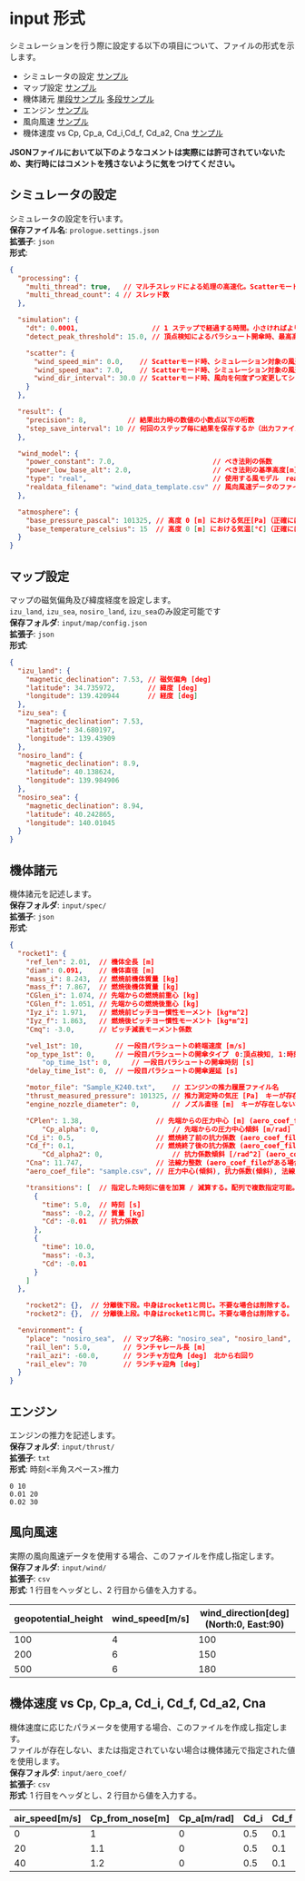 # input 形式

シミュレーションを行う際に設定する以下の項目について、ファイルの形式を示します。

- シミュレータの設定 [サンプル](https://github.com/FROM-THE-EARTH/Prologue/blob/main/application/prologue.settings.json)
- マップ設定 [サンプル](https://github.com/FROM-THE-EARTH/Prologue/blob/main/application/input/map/config.json)
- 機体諸元 [単段サンプル](https://github.com/FROM-THE-EARTH/Prologue/blob/main/application/input/json/spec_single.json) [多段サンプル](https://github.com/FROM-THE-EARTH/Prologue/blob/main/application/input/json/spec_multi.json)
- エンジン [サンプル](https://github.com/FROM-THE-EARTH/Prologue/blob/main/application/input/thrust/Sample_G40-4W.txt)
- 風向風速 [サンプル](https://github.com/FROM-THE-EARTH/Prologue/blob/main/application/input/wind/sample.csv)
- 機体速度 vs Cp, Cp_a, Cd_i,Cd_f, Cd_a2, Cna [サンプル](https://github.com/FROM-THE-EARTH/Prologue/blob/main/application/input/aero_coef/sample.csv)

**JSONファイルにおいて以下のようなコメントは実際には許可されていないため、実行時にはコメントを残さないように気をつけてください。**

## シミュレータの設定

シミュレータの設定を行います。<br>
**保存ファイル名**: `prologue.settings.json`<br>
**拡張子**: `json`<br>
**形式**:

```json
{
  "processing": {
    "multi_thread": true,	// マルチスレッドによる処理の高速化。Scatterモードでのみ有効。
    "multi_thread_count": 4	// スレッド数
  },

  "simulation": {
    "dt": 0.0001,                  // 1 ステップで経過する時間。小さければより精度が上がるが計算に時間がかかる。[s]
    "detect_peak_threshold": 15.0, // 頂点検知によるパラシュート開傘時、最高高度から何メートル落下したら開傘するか[m]

    "scatter": {
      "wind_speed_min": 0.0,    // Scatterモード時、シミュレーション対象の風速の最小値[m/s]
      "wind_speed_max": 7.0,    // Scatterモード時、シミュレーション対象の風速の最大値[m/s]
      "wind_dir_interval": 30.0 // Scatterモード時、風向を何度ずつ変更してシミュレーションするか[deg]
    }
  },

  "result": {
    "precision": 8,          // 結果出力時の数値の小数点以下の桁数
    "step_save_interval": 10 // 何回のステップ毎に結果を保存するか（出力ファイルが巨大になるのを防ぐため）
  },

  "wind_model": {
    "power_constant": 7.0,                        // べき法則の係数
    "power_low_base_alt": 2.0,                    // べき法則の基準高度[m]
    "type": "real",                               // 使用する風モデル　real, original, only_powerlow, no_wind
    "realdata_filename": "wind_data_template.csv" // 風向風速データのファイル名。typeがrealの場合のみ有効。
  },

  "atmosphere": {
    "base_pressure_pascal": 101325, // 高度 0 [m] における気圧[Pa]（正確にはジオポテンシャル高度 0 [m]）
    "base_temperature_celsius": 15  // 高度 0 [m] における気温[°C]（正確にはジオポテンシャル高度 0 [m]）
  }
}
```

## マップ設定

マップの磁気偏角及び緯度経度を設定します。<br>
`izu_land`, `izu_sea`, `nosiro_land`, `izu_sea`のみ設定可能です<br>
**保存フォルダ**: `input/map/config.json`<br>
**拡張子**: `json`<br>
**形式**:

```json
{
  "izu_land": {
    "magnetic_declination": 7.53, // 磁気偏角 [deg]
    "latitude": 34.735972,        // 緯度 [deg]
    "longitude": 139.420944       // 経度 [deg]
  },
  "izu_sea": {
    "magnetic_declination": 7.53,
    "latitude": 34.680197,
    "longitude": 139.43909
  },
  "nosiro_land": {
    "magnetic_declination": 8.9,
    "latitude": 40.138624,
    "longitude": 139.984906
  },
  "nosiro_sea": {
    "magnetic_declination": 8.94,
    "latitude": 40.242865,
    "longitude": 140.01045
  }
}

```

## 機体諸元

機体諸元を記述します。<br>
**保存フォルダ**: `input/spec/`<br>
**拡張子**: `json`<br>
**形式**:

```json
{
  "rocket1": {
    "ref_len": 2.01,  // 機体全長 [m]
    "diam": 0.091,    // 機体直径 [m]
    "mass_i": 8.243,  // 燃焼前機体質量 [kg]
    "mass_f": 7.867,  // 燃焼後機体質量 [kg]
    "CGlen_i": 1.074, // 先端からの燃焼前重心 [kg]
    "CGlen_f": 1.051, // 先端からの燃焼後重心 [kg]
    "Iyz_i": 1.971,   // 燃焼前ピッチヨー慣性モーメント [kg*m^2]
    "Iyz_f": 1.863,   // 燃焼後ピッチヨー慣性モーメント [kg*m^2]
    "Cmq": -3.0,      // ピッチ減衰モーメント係数

    "vel_1st": 10,        // 一段目パラシュートの終端速度 [m/s]
    "op_type_1st": 0,     // 一段目パラシュートの開傘タイプ　0:頂点検知, 1:時刻 2:頂点検知からの時刻
		"op_time_1st": 0,     // 一段目パラシュートの開傘時刻 [s]
    "delay_time_1st": 0,  // 一段目パラシュートの開傘遅延 [s]

    "motor_file": "Sample_K240.txt",    // エンジンの推力履歴ファイル名
    "thrust_measured_pressure": 101325, // 推力測定時の気圧 [Pa]　キーが存在しない場合はデフォルト値101325
    "engine_nozzle_diameter": 0,        // ノズル直径 [m]　キーが存在しない場合はデフォルト値0

    "CPlen": 1.38,                  // 先端からの圧力中心 [m] (aero_coef_fileがある場合は無効)
		"Cp_alpha": 0,                  // 先端からの圧力中心傾斜 [m/rad] (aero_coef_fileがある場合は無効)
    "Cd_i": 0.5,                    // 燃焼終了前の抗力係数 (aero_coef_fileがある場合は無効)
    "Cd_f": 0.1,                    // 燃焼終了後の抗力係数 (aero_coef_fileがある場合は無効)
		"Cd_alpha2": 0,                 // 抗力係数傾斜 [/rad^2] (aero_coef_fileがある場合は無効),
    "Cna": 11.747,                  // 法線力整数 (aero_coef_fileがある場合は無効)
    "aero_coef_file": "sample.csv", // 圧力中心(傾斜), 抗力係数(傾斜), 法線力係数 vs 機体速度　のcsvファイル名

    "transitions": [  // 指定した時刻に値を加算 / 減算する。配列で複数指定可能。
      {
        "time": 5.0,  // 時刻 [s]
        "mass": -0.2, // 質量 [kg]
        "Cd": -0.01   // 抗力係数
      },
      {
        "time": 10.0,
        "mass": -0.3,
        "Cd": -0.01
      }
    ]
  },

	"rocket2": {},  // 分離後下段。中身はrocket1と同じ。不要な場合は削除する。
	"rocket2": {},  // 分離後上段。中身はrocket1と同じ。不要な場合は削除する。

  "environment": {
    "place": "nosiro_sea",  // マップ名称: "nosiro_sea", "nosiro_land", "izu_sea", "izu_land"
    "rail_len": 5.0,        // ランチャレール長 [m]
    "rail_azi": -60.0,      // ランチャ方位角 [deg]　北から右回り
    "rail_elev": 70         // ランチャ迎角 [deg]
  }
}
```

## エンジン

エンジンの推力を記述します。<br>
**保存フォルダ**: `input/thrust/`<br>
**拡張子**: `txt`<br>
**形式**: 時刻<半角スペース>推力

```
0 10
0.01 20
0.02 30
```

## 風向風速

実際の風向風速データを使用する場合、このファイルを作成し指定します。<br>
**保存フォルダ**: `input/wind/`<br>
**拡張子**: `csv`<br>
**形式**: 1 行目をヘッダとし、2 行目から値を入力する。

| geopotential_height | wind_speed[m/s] | wind_direction[deg](North:0, East:90) |
| ------------------- | --------------- | ------------------------------------- |
| 100                 | 4               | 100                                   |
| 200                 | 6               | 150                                   |
| 500                 | 6               | 180                                   |

## 機体速度 vs Cp, Cp_a, Cd_i, Cd_f, Cd_a2, Cna

機体速度に応じたパラメータを使用する場合、このファイルを作成し指定します。<br>
ファイルが存在しない、または指定されていない場合は機体諸元で指定された値を使用します。<br>
**保存フォルダ**: `input/aero_coef/`<br>
**拡張子**: `csv`<br>
**形式**: 1 行目をヘッダとし、2 行目から値を入力する。

| air_speed[m/s] | Cp_from_nose[m] | Cp_a[m/rad] | Cd_i | Cd_f | Cd_a2[/rad^2] | Cna  |
| -------------- | --------------- | ----------- | ---- | ---- | ------------- | ---- |
| 0              | 1               | 0           | 0.5  | 0.1  | 0             | 11   |
| 20             | 1.1             | 0           | 0.5  | 0.1  | 0             | 11.5 |
| 40             | 1.2             | 0           | 0.5  | 0.1  | 0             | 12   |
